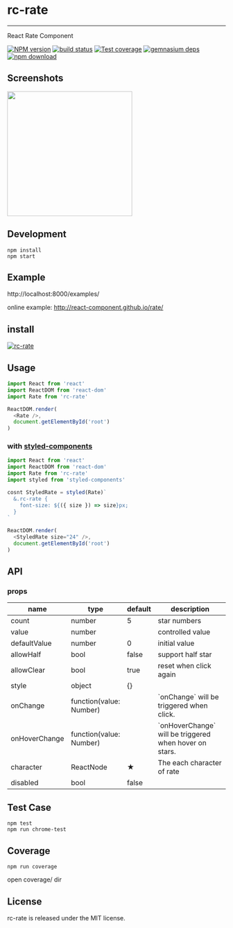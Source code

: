 # rc-rate
---

React Rate Component


[![NPM version][npm-image]][npm-url]
[![build status][travis-image]][travis-url]
[![Test coverage][codecov-image]][codecov-url]
[![gemnasium deps][gemnasium-image]][gemnasium-url]
[![npm download][download-image]][download-url]

[npm-image]: http://img.shields.io/npm/v/rc-rate.svg?style=flat-square
[npm-url]: http://npmjs.org/package/rc-rate
[travis-image]: https://img.shields.io/travis/react-component/rate.svg?style=flat-square
[travis-url]: https://travis-ci.org/react-component/rate
[codecov-image]: https://img.shields.io/codecov/c/github/react-component/rate/master.svg?style=flat-square
[codecov-url]: https://codecov.io/gh/react-component/rate/branch/master
[gemnasium-image]: http://img.shields.io/gemnasium/react-component/rate.svg?style=flat-square
[gemnasium-url]: https://gemnasium.com/react-component/rate
[node-url]: http://nodejs.org/download/
[download-image]: https://img.shields.io/npm/dm/rc-rate.svg?style=flat-square
[download-url]: https://npmjs.org/package/rc-rate

## Screenshots

<img src="https://img.alicdn.com/tps/TB1ijlpLVXXXXb8XpXXXXXXXXXX-466-172.png" width="288"/>


## Development

```
npm install
npm start
```

## Example

http://localhost:8000/examples/


online example: http://react-component.github.io/rate/


## install


[![rc-rate](https://nodei.co/npm/rc-rate.png)](https://npmjs.org/package/rc-rate)


## Usage

```js
import React from 'react'
import ReactDOM from 'react-dom'
import Rate from 'rc-rate'

ReactDOM.render(
  <Rate />,
  document.getElementById('root')
)
```

### with [styled-components](https://github.com/styled-components/styled-components)
```js
import React from 'react'
import ReactDOM from 'react-dom'
import Rate from 'rc-rate'
import styled from 'styled-components'

cosnt StyledRate = styled(Rate)`
  &.rc-rate {
    font-size: ${({ size }) => size}px;
  }
`

ReactDOM.render(
  <StyledRate size="24" />,
  document.getElementById('root')
)
```

## API

### props

<table class="table table-bordered table-striped">
    <thead>
    <tr>
        <th style="width: 100px;">name</th>
        <th style="width: 50px;">type</th>
        <th style="width: 50px;">default</th>
        <th>description</th>
    </tr>
    </thead>
    <tbody>
        <tr>
          <td>count</td>
          <td>number</td>
          <td>5</td>
          <td>star numbers</td>
        </tr>
        <tr>
          <td>value</td>
          <td>number</td>
          <td></td>
          <td>controlled value</td>
        </tr>
        <tr>
          <td>defaultValue</td>
          <td>number</td>
          <td>0</td>
          <td>initial value</td>
        </tr>
        <tr>
          <td>allowHalf</td>
          <td>bool</td>
          <td>false</td>
          <td>support half star</td>
        </tr>
        <tr>
          <td>allowClear</td>
          <td>bool</td>
          <td>true</td>
          <td>reset when click again</td>
        </tr>
        <tr>
          <td>style</td>
          <td>object</td>
          <td>{}</td>
          <td></td>
        </tr>
        <tr>
          <td>onChange</td>
          <td>function(value: Number)</td>
          <td></td>
          <td>`onChange` will be triggered when click.</td>
        </tr>
        <tr>
          <td>onHoverChange</td>
          <td>function(value: Number)</td>
          <td></td>
          <td>`onHoverChange` will be triggered when hover on stars.</td>
        </tr>
        <tr>
          <td>character</td>
          <td>ReactNode</td>
          <td>★</td>
          <td>The each character of rate</td>
        </tr>
        <tr>
          <td>disabled</td>
          <td>bool</td>
          <td>false</td>
          <td></td>
        </tr>
    </tbody>
</table>


## Test Case

```
npm test
npm run chrome-test
```

## Coverage

```
npm run coverage
```

open coverage/ dir

## License

rc-rate is released under the MIT license.
